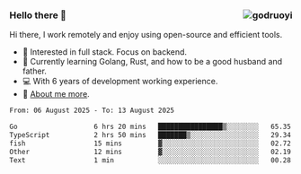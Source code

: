 ### Hello there 👋 <img align="right" src="https://github-readme-stats.vercel.app/api?username=godruoyi&show_icons=true" alt="godruoyi" />

Hi there, I work remotely and enjoy using open-source and efficient tools.

- 🔭 Interested in full stack. Focus on backend.
- 🌱 Currently learning Golang, Rust, and how to be a good husband and father.
- 💻 With 6 years of development working experience.
- 👒 [About me more](https://godruoyi.com/posts/about-godruoyi).



<!--START_SECTION:waka-->

```txt
From: 06 August 2025 - To: 13 August 2025

Go                   6 hrs 20 mins   ████████████████▒░░░░░░░░   65.35 %
TypeScript           2 hrs 50 mins   ███████▒░░░░░░░░░░░░░░░░░   29.34 %
fish                 15 mins         ▓░░░░░░░░░░░░░░░░░░░░░░░░   02.72 %
Other                12 mins         ▓░░░░░░░░░░░░░░░░░░░░░░░░   02.19 %
Text                 1 min           ░░░░░░░░░░░░░░░░░░░░░░░░░   00.28 %
```

<!--END_SECTION:waka-->
